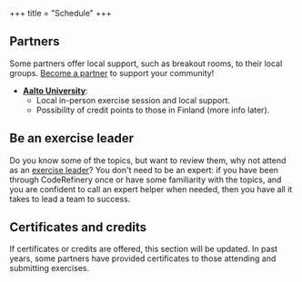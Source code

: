 +++
title = "Schedule"
+++

## Partners

Some partners offer local support, such as breakout rooms, to their local
groups. [Become a partner](https://coderefinery.org/organization/partners/) to
support your community!

- [**Aalto University**](https://scicomp.aalto.fi/):
  - Local in-person exercise session and local support.
  - Possibility of credit points to those in Finland (more info later).


## Be an exercise leader

Do you know some of the topics, but want to review them, why not attend as an
[exercise leader](/join/)?  You don't need to be an expert: if you have been
through CodeRefinery once or have some familiarity with the topics, and you are
confident to call an expert helper when needed, then you have all it takes to
lead a team to success.


## Certificates and credits

If certificates or credits are offered, this section will be updated.  In
past years, some partners have provided certificates to those attending and
submitting exercises.
